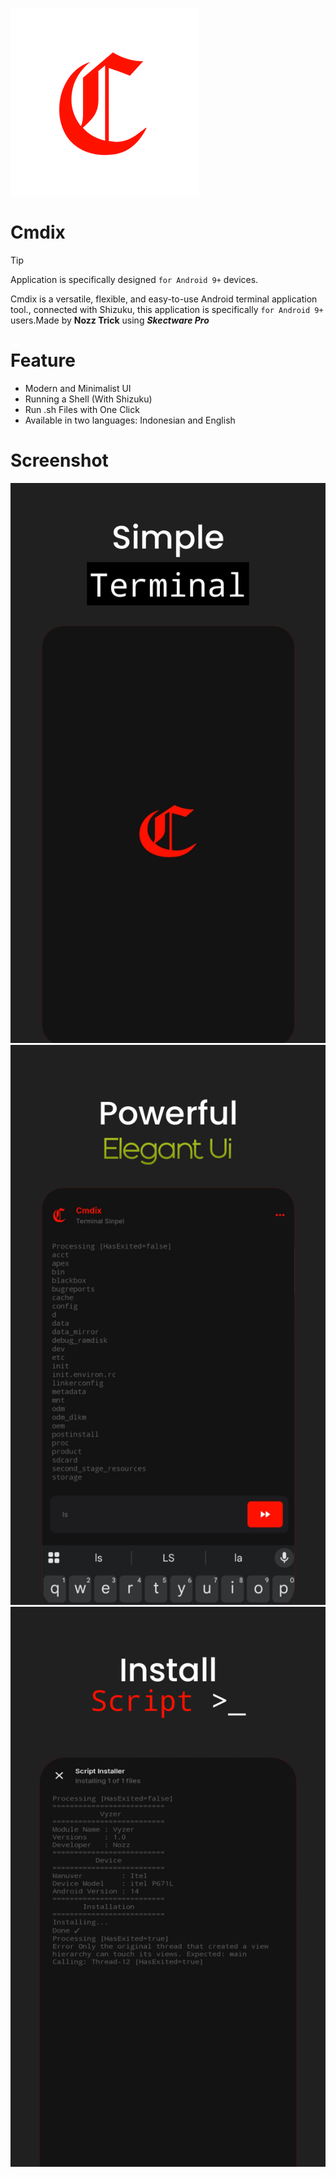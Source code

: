 ![Cmdix Icon App](src/images/cmdix_icon.png)
# Cmdix
> [!TIP]
> Application is specifically designed `for Android 9+` devices. 

Cmdix is a versatile, flexible, and easy-to-use Android terminal application tool., connected with Shizuku, this application is specifically `for Android 9+` users.Made by **Nozz Trick** using **_Skectware Pro_**

# Feature
- Modern and Minimalist UI
- Running a Shell (With Shizuku)
- Run .sh Files with One Click
- Available in two languages: Indonesian and English 
  
# Screenshot
![Screen1](src/images/screen1.png)
![Screen2](src/images/screen2.png)
![Screen3](src/images/screen3.png)
